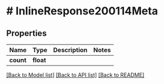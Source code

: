 # # InlineResponse200114Meta

## Properties

Name | Type | Description | Notes
------------ | ------------- | ------------- | -------------
**count** | **float** |  |

[[Back to Model list]](../../README.md#models) [[Back to API list]](../../README.md#endpoints) [[Back to README]](../../README.md)
